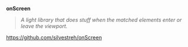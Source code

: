 **onScreen**
> *A light library that does stuff when the matched elements enter or leave the viewport.*

https://github.com/silvestreh/onScreen
